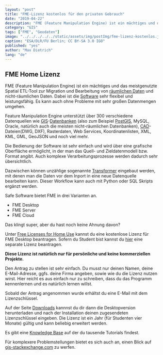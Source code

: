 ```yaml
---
layout: "post"
title: "FME-Lizenz kostenlos für den privaten Gebrauch"
date: "2019-04-22"
description: "FME (Feature Manipulation Engine) ist ein mächtiges und das meistgenutzte Spatial ETL-Tool zur Migration und Bearbeitung von Geodaten."
category: "GIS"
tags: ["FME", "Geodaten"]
image: "../../../../../static/assets/img/postImg/fme-lizenz-kostenlos.jpg"
caption: "ESA/DLR/FU Berlin; CC BY-SA 3.0 IGO"
published: "yes"
author: "Max Dietrich"
lang: "de"
---
```


## FME Home Lizenz

FME (Feature Manipulation Engine) ist ein mächtiges und das meistgenutzte Spatial ETL-Tool zur Migration und Bearbeitung von [räumlichen Daten](/gis/was-sind-geodaten "Was sind Geodaten?") und nicht-räumlichen Daten. Dabei ist die [Software](/gis/gis-software-optionen/ "GIS-Software Optionen") sehr flexibel und leistungsfähig. Es kann auch ohne Probleme mit sehr großen Datenmengen umgehen.

Feature Manipulation Engine unterstützt über 300 verschiedene Datenquellen wie [GIS](/gis/was-ist-gis "Was ist GIS?")-[Datenbanken](/gis/geo-datenbank-optionen/ "GIS-Datenbank Optionen") (also zum Beispiel [PostGIS](/gis/postgis-qgis/ "PostgreSQL mit PostGIS installieren"), MySQL, Oracle, natürlich auch die meisten nicht-räumlichen Datenbanken), [CAD](/gis/unterschied-cad-gis/ "GIS vs CAD")-Dateien(DWG, DXF), Rasterdaten, Web Services, Koordinatenlisten, XML, KML, GML, GeoJSON und noch viel mehr.

Die Bedienung der Software ist sehr einfach und wird über eine grafische Oberfläche ermöglicht, in der man das Quell- und Zieldatenmodell bzw. Format angibt. Auch komplexe Verarbeitungsprozesse werden dadurch sehr übersichtlich.

Dazwischen können unzählige sogenannte [Transformer](https://cdn.safe.com/resources/fme/FME-Transformer-Reference-Guide.pdf) eingebaut werden, mit denen man die Daten vor dem Inport in eine neue Datenquelle bearbeiten kann. Dieser Workflow kann auch mit Python oder SQL Skripts ergänzt werden.

Safe Software bietet FME in drei Varianten an.

*   FME Desktop
*   FME Server
*   FME Cloud

Das klingt super, aber du hast noch keine Ahnung davon?

Unter [Free Licenses for Home Use](https://www.safe.com/free-fme-licenses/home-use/) kannst du eine kostenlose Lizenz für FME Desktop beantragen. Sofern du Student bist kannst du [hier](https://www.safe.com/free-fme-licenses/students/) eine separate Lizenz beantragen.

**Diese Lizenz ist natürlich nur für persönliche und keine kommerziellen Projekte.**

Den Antrag zu stellen ist sehr einfach. Du musst nur deinen Namen, deine E-Mail-Adresse, ggfs. deine Firma angeben, sowie wie du die Lizenz nutzen wirst. Hier reicht es aus einfach nur zu schreiben, dass du das Programm kennenlernen und es natürlich lernen willst.

Sobald der Antrag angenommen wurde erhältst du eine E-Mail mit dem Lizenzschlüssel.

Auf der Seite [Downloads](https://www.safe.com/support/support-resources/fme-downloads/) kannnst du dir dann die Desktopversion herunterladen und nach der Installation deinen zugesendeten Lizenzschlüssel eingeben. Die Lizenz ist ein Jahr (für Studenten vier Monate) gültig und kann beliebig erweitert werden.

Es gibt eine [Knowledge Base](https://knowledge.safe.com/page/knowledge-base) auf der du tausende Tutorials findest.

Für komplexere Problemstellungen bietet es sich auch an, einen Blick auf [gis-stackexchange.com](https://knowledge.safe.com/page/knowledge-base) zu werfen.
